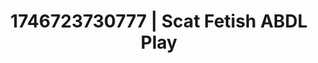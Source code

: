 ---
categories:
- Curvy goddess
- Whispered desires
- Bedroom eyes
- AI-generated
- Inclusive desire
- Neon-lit seduction
- ASMR
- Cosplay
image: /assets/images/1746723730777.jpg
layout: post
seo:
  description: Featured content with premium Scat Fetish, ABDL Play. HD images available.
  keywords: Scat Fetish, ABDL Play
  og_image: /assets/images/1746723730777.jpg
  schema_type: VisualArtwork
tags:
- ABDL Play
- Scat Fetish
- '#1746723730777'
title: 1746723730777 | Scat Fetish ABDL Play
---